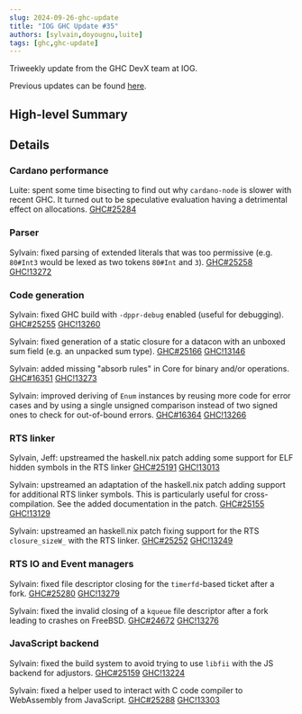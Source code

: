 ```yaml
---
slug: 2024-09-26-ghc-update
title: "IOG GHC Update #35"
authors: [sylvain,doyougnu,luite]
tags: [ghc,ghc-update]
---
```


Triweekly update from the GHC DevX team at IOG.

<!-- truncate -->

Previous updates can be found [here](https://engineering.iog.io/tags/ghc-update).

## High-level Summary

## Details

### Cardano performance

Luite: spent some time bisecting to find out why `cardano-node` is slower with recent GHC. It turned out to be speculative evaluation having a detrimental effect on allocations. [GHC#25284](https://gitlab.haskell.org/ghc/ghc/-/issues/25284)

### Parser

Sylvain: fixed parsing of extended literals that was too permissive (e.g. `80#Int3` would be lexed as two tokens `80#Int` and `3`). [GHC#25258](https://gitlab.haskell.org/ghc/ghc/-/issues/25258) [GHC!13272](https://gitlab.haskell.org/ghc/ghc/-/merge_requests/13272)

### Code generation

Sylvain: fixed GHC build with `-dppr-debug` enabled (useful for debugging). [GHC#25255](https://gitlab.haskell.org/ghc/ghc/-/issues/25255) [GHC!13260](https://gitlab.haskell.org/ghc/ghc/-/merge_requests/13260)

Sylvain: fixed generation of a static closure for a datacon with an unboxed sum field (e.g. an unpacked sum type). [GHC#25166](https://gitlab.haskell.org/ghc/ghc/-/issues/25166) [GHC!13146](https://gitlab.haskell.org/ghc/ghc/-/merge_requests/13146)

Sylvain: added missing "absorb rules" in Core for binary and/or operations. [GHC#16351](https://gitlab.haskell.org/ghc/ghc/-/issues/16351) [GHC!13273](https://gitlab.haskell.org/ghc/ghc/-/merge_requests/13273)

Sylvain: improved deriving of `Enum` instances by reusing more code for error cases and by using a single unsigned comparison instead of two signed ones to check for out-of-bound errors. [GHC#16364](https://gitlab.haskell.org/ghc/ghc/-/issues/16364) [GHC!13266](https://gitlab.haskell.org/ghc/ghc/-/merge_requests/13266)

### RTS linker

Sylvain, Jeff: upstreamed the haskell.nix patch adding some support for ELF hidden symbols in the RTS linker [GHC#25191](https://gitlab.haskell.org/ghc/ghc/-/issues/25191) [GHC!13013](https://gitlab.haskell.org/ghc/ghc/-/merge_requests/13013)

Sylvain: upstreamed an adaptation of the haskell.nix patch adding support for additional RTS linker symbols. This is particularly useful for cross-compilation. See the added documentation in the patch. [GHC#25155](https://gitlab.haskell.org/ghc/ghc/-/issues/25155) [GHC!13129](https://gitlab.haskell.org/ghc/ghc/-/merge_requests/13129)

Sylvain: upstreamed an haskell.nix patch fixing support for the RTS `closure_sizeW_` with the RTS linker. [GHC#25252](https://gitlab.haskell.org/ghc/ghc/-/issues/25252) [GHC!13249](https://gitlab.haskell.org/ghc/ghc/-/merge_requests/13249)

### RTS IO and Event managers

Sylvain: fixed file descriptor closing for the `timerfd`-based ticket after a fork. [GHC#25280](https://gitlab.haskell.org/ghc/ghc/-/issues/25280) [GHC!13279](https://gitlab.haskell.org/ghc/ghc/-/merge_requests/13279)

Sylvain: fixed the invalid closing of a `kqueue` file descriptor after a fork leading to crashes on FreeBSD. [GHC#24672](https://gitlab.haskell.org/ghc/ghc/-/issues/24672) [GHC!13276](https://gitlab.haskell.org/ghc/ghc/-/merge_requests/13276)

### JavaScript backend

Sylvain: fixed the build system to avoid trying to use `libfii` with the JS backend for adjustors. [GHC#25159](https://gitlab.haskell.org/ghc/ghc/-/issues/25159) [GHC!13224](https://gitlab.haskell.org/ghc/ghc/-/merge_requests/13224)

Sylvain: fixed a helper used to interact with C code compiler to WebAssembly from JavaScript. [GHC#25288](https://gitlab.haskell.org/ghc/ghc/-/issues/25288) [GHC!13303](https://gitlab.haskell.org/ghc/ghc/-/merge_requests/13303)
